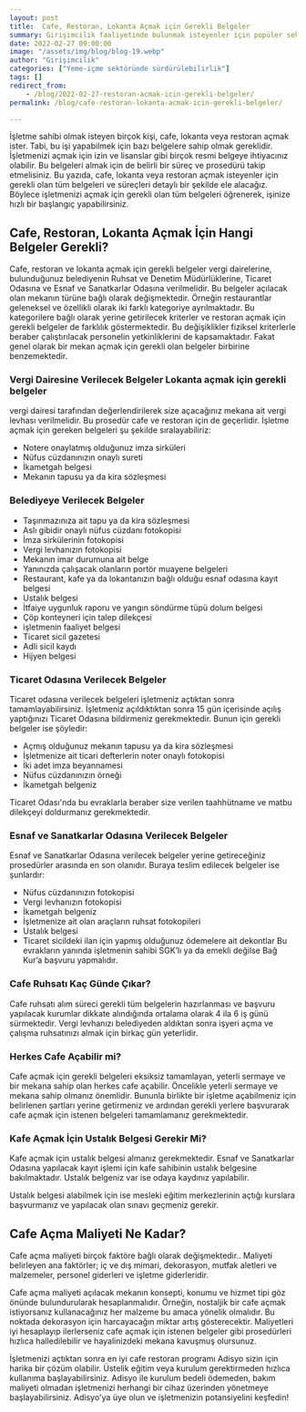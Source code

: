 ```yaml
---
layout: post
title:  Cafe, Restoran, Lokanta Açmak için Gerekli Belgeler    
summary: Girişimcilik faaliyetinde bulunmak isteyenler için popüler sektörler devamlı olarak değişiyor.  
date: 2022-02-27 09:00:00
image: "/assets/img/blog/blog-19.webp"
author: "Girişimcilik"
categories: ["Yeme-içme sektöründe sürdürülebilirlik"]
tags: []
redirect_from:
    - /blog/2022-02-27-restoran-acmak-icin-gerekli-belgeler/
permalink: /blog/cafe-restoran-lokanta-acmak-icin-gerekli-belgeler/

---
```

İşletme sahibi olmak isteyen birçok kişi, cafe, lokanta veya restoran açmak ister. Tabi, bu işi yapabilmek için bazı belgelere sahip olmak gereklidir. İşletmenizi açmak için izin ve lisanslar gibi birçok resmi belgeye ihtiyacınız olabilir. Bu belgeleri almak için de belirli bir süreç ve prosedürü takip etmelisiniz. Bu yazıda, cafe, lokanta veya restoran açmak isteyenler için gerekli olan tüm belgeleri ve süreçleri detaylı bir şekilde ele alacağız. Böylece işletmenizi açmak için gerekli olan tüm belgeleri öğrenerek, işinize hızlı bir başlangıç yapabilirsiniz.

## Cafe, Restoran, Lokanta Açmak İçin Hangi Belgeler Gerekli?

Cafe, restoran ve lokanta açmak için gerekli belgeler vergi dairelerine, bulunduğunuz belediyenin Ruhsat ve Denetim Müdürlüklerine, Ticaret Odasına ve Esnaf ve Sanatkarlar Odasına verilmelidir. Bu belgeler açılacak olan mekanın türüne bağlı olarak değişmektedir. Örneğin restaurantlar geleneksel ve özellikli olarak iki farklı kategoriye ayrılmaktadır. Bu kategorilere bağlı olarak yerine getirilecek kriterler ve restoran açmak için gerekli belgeler de farklılık göstermektedir. Bu değişiklikler fiziksel kriterlerle beraber çalıştırılacak personelin yetkinliklerini de kapsamaktadır. Fakat genel olarak bir mekan açmak için gerekli olan belgeler birbirine benzemektedir. 

### Vergi Dairesine Verilecek Belgeler Lokanta açmak için gerekli belgeler

vergi dairesi tarafından değerlendirilerek size açacağınız mekana ait vergi levhası verilmelidir. Bu prosedür cafe ve restoran için de geçerlidir. İşletme açmak için gereken belgeleri şu şekilde sıralayabiliriz:

<ul>
<li>Notere onaylatmış olduğunuz imza sirküleri</li>
<li>Nüfus cüzdanınızın onaylı sureti</li>
<li>İkametgah belgesi </li>
<li>Mekanın tapusu ya da kira sözleşmesi </li>
</ul>

### Belediyeye Verilecek Belgeler

<ul>
<li>Taşınmazınıza ait tapu ya da kira sözleşmesi</li>
<li>Aslı gibidir onaylı nüfus cüzdanı fotokopisi</li>
<li>İmza sirkülerinin fotokopisi</li>
<li>Vergi levhanızın fotokopisi</li>
<li>Mekanın imar durumuna ait belge</li>
<li>Yanınızda çalışacak olanların portör muayene belgeleri</li>
<li>Restaurant, kafe ya da lokantanızın bağlı olduğu esnaf odasına kayıt belgesi</li>
<li>Ustalık belgesi</li>
<li>İtfaiye uygunluk raporu ve yangın söndürme tüpü dolum belgesi</li>
<li>Çöp konteyneri için talep dilekçesi</li>
<li>işletmenin faaliyet belgesi</li> 
<li>Ticaret sicil gazetesi</li> 
<li>Adli sicil kaydı</li> 
<li>Hijyen belgesi</li>
</ul>

### Ticaret Odasına Verilecek Belgeler

Ticaret odasına verilecek belgeleri işletmeniz açtıktan sonra tamamlayabilirsiniz. İşletmeniz açıldıktıktan sonra 15 gün içerisinde açılış yaptığınızı Ticaret Odasına bildirmeniz gerekmektedir. Bunun için gerekli belgeler ise şöyledir:

<ul>
<li>Açmış olduğunuz mekanın tapusu ya da kira sözleşmesi</li>
<li>İşletmenize ait ticari defterlerin noter onaylı fotokopisi</li>
<li>İki adet imza beyannamesi</li>
<li>Nüfus cüzdanınızın örneği</li>
<li>İkametgah belgeniz</li>
</ul>
Ticaret Odası'nda bu evraklarla beraber size verilen taahhütname ve matbu dilekçeyi doldurmanız gerekmektedir. 

### Esnaf ve Sanatkarlar Odasına Verilecek Belgeler
Esnaf ve Sanatkarlar Odasına verilecek belgeler yerine getireceğiniz prosedürler arasında en son olanıdır. Buraya teslim edilecek belgeler ise şunlardır:

<ul>
<li>Nüfus cüzdanınızın fotokopisi</li>
<li>Vergi levhanızın fotokopisi</li>
<li>İkametgah belgeniz</li>
<li>İşletmenize ait olan araçların ruhsat fotokopileri</li>
<li>Ustalık belgesi</li>
<li>Ticaret sicildeki ilan için yapmış olduğunuz ödemelere ait dekontlar
Bu evrakların yanında işletmenin sahibi SGK’lı ya da emekli değilse Bağ Kur’a başvuru yapmalıdır. </li>
</ul>

### Cafe Ruhsatı Kaç Günde Çıkar? 

Cafe ruhsatı alım süreci gerekli tüm belgelerin hazırlanması ve başvuru yapılacak kurumlar dikkate alındığında ortalama olarak 4 ila 6 iş günü sürmektedir. Vergi levhanızı belediyeden aldıktan sonra işyeri açma ve çalışma ruhsatınızı almak için birkaç gün yeterlidir. 

### Herkes Cafe Açabilir mi?

Cafe açmak için gerekli belgeleri eksiksiz tamamlayan, yeterli sermaye ve bir mekana sahip olan herkes cafe açabilir. Öncelikle yeterli sermaye ve mekana sahip olmanız önemlidir. Bununla birlikte bir işletme açabilmeniz için belirlenen şartları yerine getirmeniz ve ardından gerekli yerlere başvurarak cafe açmak için istenen belgeleri tamamlamanız gerekmektedir. 

### Kafe Açmak İçin Ustalık Belgesi Gerekir Mi? 

Kafe açmak için ustalık belgesi almanız gerekmektedir. Esnaf ve Sanatkarlar Odasına yapılacak kayıt işlemi için kafe sahibinin ustalık belgesine bakılmaktadır. Ustalık belgeniz var ise odaya kaydınız yapılabilir. 

Ustalık belgesi alabilmek için ise mesleki eğitim merkezlerinin açtığı kurslara başvurmanız ve yapılacak olan sınavı geçmeniz gerekir. 

## Cafe Açma Maliyeti Ne Kadar?

Cafe açma maliyeti birçok faktöre bağlı olarak değişmektedir.. Maliyeti belirleyen ana faktörler; iç ve dış mimari, dekorasyon, mutfak aletleri ve malzemeler, personel giderleri ve işletme giderleridir. 

Cafe açma maliyeti açılacak mekanın konsepti, konumu ve hizmet tipi göz önünde bulundurularak hesaplanmalıdır. Örneğin, nostaljik bir cafe açmak istiyorsanız kullanacağınız her malzeme bu amaca yönelik olmalıdır. Bu noktada dekorasyon için harcayacağın miktar artış gösterecektir. Maliyetleri iyi hesaplayıp ilerlerseniz cafe açmak için istenen belgeler gibi prosedürleri hızlıca halledilebilir ve hayalinizdeki mekana kavuşmuş olursunuz. 

İşletmenizi açtıktan sonra en iyi cafe restoran programı Adisyo sizin için harika bir çözüm olabilir. Üstelik eğitim veya kurulum gerektirmeden hızlıca kullanıma başlayabilirsiniz. Adisyo ile kurulum bedeli ödemeden, bakım maliyeti olmadan işletmenizi herhangi bir cihaz üzerinden yönetmeye başlayabilirsiniz.  Adisyo'ya üye olun ve işletmenizin potansiyelini keşfedin!


